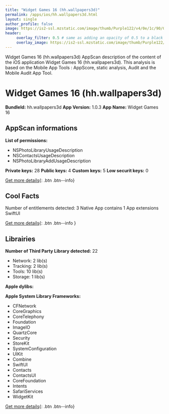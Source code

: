 ```yaml
---
title: "Widget Games 16 (hh.wallpapers3d)"
permalink: /apps/ios/hh.wallpapers3d.html
layout: single
author_profile: false
image: https://is2-ssl.mzstatic.com/image/thumb/Purple122/v4/0e/1c/90/0e1c905b-4e60-f45d-2b28-1b73e1336a3a/AppIcon-0-1x_U007emarketing-0-10-0-85-220.png/512x512bb.jpg
header: 
     overlay_filter: 0.5 # same as adding an opacity of 0.5 to a black background
     overlay_image: https://is2-ssl.mzstatic.com/image/thumb/Purple122/v4/0e/1c/90/0e1c905b-4e60-f45d-2b28-1b73e1336a3a/AppIcon-0-1x_U007emarketing-0-10-0-85-220.png/512x512bb.jpg
---
```

Widget Games 16 (hh.wallpapers3d) AppScan description of the content of the iOS application Widget Games 16 (hh.wallpapers3d). This analysis is based on the Mobile App Tools : AppScore, static analysis, Audit and the Mobile Audit App Tool.

# Widget Games 16 (hh.wallpapers3d)

**BundleId:** hh.wallpapers3d
**App Version:** 1.0.3
**App Name:** Widget Games 16


## AppScan informations 

**List of permissions:** 
- NSPhotoLibraryUsageDescription
- NSContactsUsageDescription
- NSPhotoLibraryAddUsageDescription
  
  
**Private keys:** 28
**Public keys:** 4
**Custom keys:** 5
**Low securit keys:** 0
  
[Get more details](/pricing.html){: .btn .btn--info}

## Cool Facts

Number of entitlements detected: 3
Native App
contains 1 App extensions
SwiftUI
  
[Get more details](/pricing.html){: .btn .btn--info }

## Librairies 
**Number of Third Party Library detected:** 22
- Network: 2 lib(s)
- Tracking: 2 lib(s)
- Tools: 10 lib(s)
- Storage: 1 lib(s)


**Apple dylibs:**


**Apple System Library Frameworks:**
- CFNetwork
- CoreGraphics
- CoreTelephony
- Foundation
- ImageIO
- QuartzCore
- Security
- StoreKit
- SystemConfiguration
- UIKit
- Combine
- SwiftUI
- Contacts
- ContactsUI
- CoreFoundation
- Intents
- SafariServices
- WidgetKit


  
[Get more details](/pricing.html){: .btn .btn--info}

